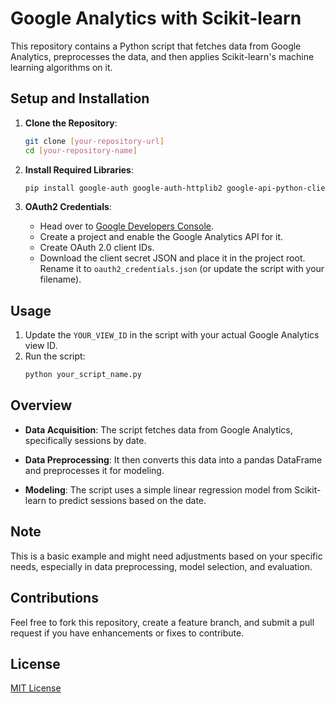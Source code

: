 # Google Analytics with Scikit-learn

This repository contains a Python script that fetches data from Google Analytics, preprocesses the data, and then applies Scikit-learn's machine learning algorithms on it.

## Setup and Installation

1. **Clone the Repository**:
    ```bash
    git clone [your-repository-url]
    cd [your-repository-name]
    ```

2. **Install Required Libraries**:
    ```bash
    pip install google-auth google-auth-httplib2 google-api-python-client pandas scikit-learn
    ```

3. **OAuth2 Credentials**:
    - Head over to [Google Developers Console](https://console.developers.google.com/).
    - Create a project and enable the Google Analytics API for it.
    - Create OAuth 2.0 client IDs.
    - Download the client secret JSON and place it in the project root. Rename it to `oauth2_credentials.json` (or update the script with your filename).

## Usage

1. Update the `YOUR_VIEW_ID` in the script with your actual Google Analytics view ID.
2. Run the script:
    ```bash
    python your_script_name.py
    ```

## Overview

- **Data Acquisition**: The script fetches data from Google Analytics, specifically sessions by date.

- **Data Preprocessing**: It then converts this data into a pandas DataFrame and preprocesses it for modeling.

- **Modeling**: The script uses a simple linear regression model from Scikit-learn to predict sessions based on the date.

## Note

This is a basic example and might need adjustments based on your specific needs, especially in data preprocessing, model selection, and evaluation.

## Contributions

Feel free to fork this repository, create a feature branch, and submit a pull request if you have enhancements or fixes to contribute.

## License

[MIT License](LICENSE)
